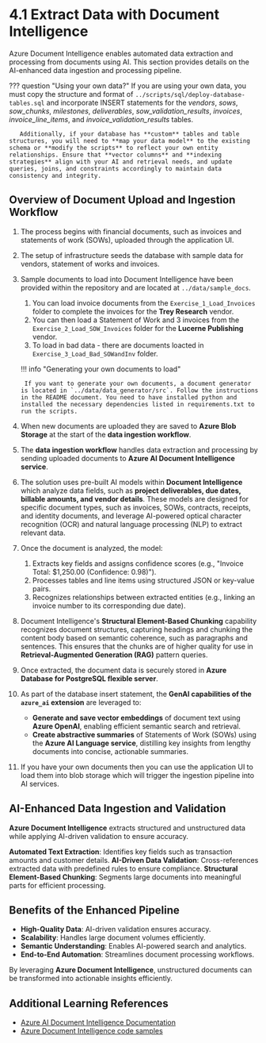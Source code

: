 # 4.1 Extract Data with Document Intelligence

Azure Document Intelligence enables automated data extraction and processing from documents using AI. This section provides details on the AI-enhanced data ingestion and processing pipeline.

??? question "Using your own data?"
       If you are using your own data, you must copy the structure and format of `../scripts/sql/deploy-database-tables.sql` and incorporate INSERT statements for the *vendors*, *sows*, *sow_chunks*, *milestones*, *deliverables*, *sow_validation_results*, *invoices*, *invoice_line_items*, and *invoice_validation_results* tables.

       Additionally, if your database has **custom** tables and table structures, you will need to **map your data model** to the existing schema or **modify the scripts** to reflect your own entity relationships. Ensure that **vector columns** and **indexing strategies** align with your AI and retrieval needs, and update queries, joins, and constraints accordingly to maintain data consistency and integrity.

## Overview of Document Upload and Ingestion Workflow

1. The process begins with financial documents, such as invoices and statements of work (SOWs), uploaded through the application UI.

1. The setup of infrastructure seeds the database with sample data for vendors, statement of works and invoices.

1. Sample documents to load into Document Intelligence have been provided within the repository and are located at `../data/sample_docs`.
    1. You can load invoice documents from the `Exercise_1_Load_Invoices` folder to complete the invoices for the **Trey Research** vendor.
    1. You can then load a Statement of Work and 3 invoices from the `Exercise_2_Load_SOW_Invoices` folder for the **Lucerne Publishing** vendor.
    1. To load in bad data - there are documents loacted in `Exercise_3_Load_Bad_SOWandInv` folder.

    !!! info "Generating your own documents to load"

        If you want to generate your own documents, a document generator is located in `../data/data_generator/src`. Follow the instructions in the README document. You need to have installed python and installed the necessary dependencies listed in requirements.txt to run the scripts.

1. When new documents are uploaded they are saved to **Azure Blob Storage** at the start of the **data ingestion workflow**.

1. The **data ingestion workflow** handles data extraction and processing by sending uploaded documents to **Azure AI Document Intelligence service**.

1. The solution uses pre-built AI models within **Document Intelligence** which analyze data fields, such as **project deliverables, due dates, billable amounts, and vendor details**. These models are designed for specific document types, such as invoices, SOWs, contracts, receipts, and identity documents, and leverage AI-powered optical character recognition (OCR) and natural language processing (NLP) to extract relevant data.

1. Once the document is analyzed, the model:
    1. Extracts key fields and assigns confidence scores (e.g., "Invoice Total: $1,250.00 (Confidence: 0.98)").
    1. Processes tables and line items using structured JSON or key-value pairs.
    1. Recognizes relationships between extracted entities (e.g., linking an invoice number to its corresponding due date).

1. Document Intelligence's **Structural Element-Based Chunking** capability recognizes document structures, capturing headings and chunking the content body based on semantic coherence, such as paragraphs and sentences. This ensures that the chunks are of higher quality for use in **Retrieval-Augmented Generation (RAG)** pattern queries.

1. Once extracted, the document data is securely stored in **Azure Database for PostgreSQL flexible server**.

1. As part of the database insert statement, the **GenAI capabilities of the `azure_ai` extension** are leveraged to:
    - **Generate and save vector embeddings** of document text using **Azure OpenAI**, enabling efficient semantic search and retrieval.
    - **Create abstractive summaries** of Statements of Work (SOWs) using the **Azure AI Language service**, distilling key insights from lengthy documents into concise, actionable summaries.

1. If you have your own documents then you can use the application UI to load them into blob storage which will trigger the ingestion pipeline into AI services.

## AI-Enhanced Data Ingestion and Validation

**Azure Document Intelligence** extracts structured and unstructured data while applying AI-driven validation to ensure accuracy.

**Automated Text Extraction**: Identifies key fields such as transaction amounts and customer details.
**AI-Driven Data Validation**: Cross-references extracted data with predefined rules to ensure compliance.
**Structural Element-Based Chunking**: Segments large documents into meaningful parts for efficient processing.

## Benefits of the Enhanced Pipeline

- **High-Quality Data**: AI-driven validation ensures accuracy.
- **Scalability**: Handles large document volumes efficiently.
- **Semantic Understanding**: Enables AI-powered search and analytics.
- **End-to-End Automation**: Streamlines document processing workflows.

By leveraging **Azure Document Intelligence**, unstructured documents can be transformed into actionable insights efficiently.

## Additional Learning References

- [Azure AI Document Intelligence Documentation](https://learn.microsoft.com/azure/ai-services/document-intelligence/)
- [Azure Document Intelligence code samples](https://learn.microsoft.com/samples/azure-samples/document-intelligence-code-samples/document-intelligence-code-samples/)
